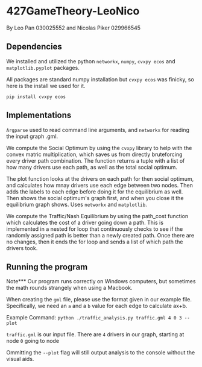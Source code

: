 # 427GameTheory-LeoNico
By Leo Pan 030025552 and Nicolas Piker 029966545

## Dependencies
We installed and utilized the python `networkx`, `numpy`, `cvxpy ecos` and `matplotlib.pyplot` packages.

All packages are standard numpy installation but `cvxpy ecos` was finicky, so here is the install we used for it.

`pip install cvxpy ecos`

## Implementations
`Argparse` used to read command line arguments, and `networkx` for reading the input graph .gml.

We compute the Social Optimum by using the `cvxpy` library to help with the convex matric multiplication, which saves us from directly bruteforcing every driver path combination. The function returns a tuple with a list of how many drivers use each path, as well as the total social optimum.

The plot function looks at the drivers on each path for then social optimum, and calculates how mnay drivers use each edge between two nodes. Then adds the labels to each edge before doing it for the equilibrium as well. Then shows the social optimum's graph first, and when you close it the equilibrium graph shows. Uses `networkx` and `matplotlib`.

We compute the Traffic/Nash Equilibrium by using the path_cost function which calculates the cost of a driver going down a path. This is implemented in a nested for loop that continuously checks to see if the randomly assigned path is better than a newly created path. Once there are no changes, then it ends the for loop and sends a list of which path the drivers took. 


## Running the program
Note*** Our program runs correctly on Windows computers, but sometimes the math rounds strangely when using a Macbook.

When creating the `gml` file, please use the format given in our example file. Specifically, we need an `a` and a `b` value for each edge to calculate ax+b.

Example Command:
`python ./traffic_analysis.py traffic.gml 4 0 3 --plot`

`traffic.gml` is our input file. There are `4` drivers in our graph, starting at node `0` going to node 

Ommitting the `--plot` flag will still output analysis to the console without the visual aids.
